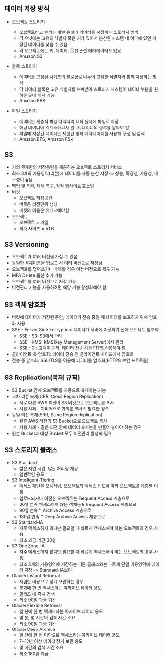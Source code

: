 ## 데이터 저장 방식
  * 오브젝트 스토리지
    * 오브젝트라고 불리는 개별 유닛에 데이터를 저장하는 스토리지 형식
    * 각 유닛에는 고유의 식별자 혹은 키가 있어서 분산된 시스템 내 어디에 있던 저장된 데이터를 찾을 수 있음
    * 각 오브젝트에는 키, 데이터, 옵션 관련 메타데이터가 있음
    * Amazon S3
  
  * 블록 스토리지
    * 데이터를 고정된 사이즈의 블로긍로 나누어 고유한 식별자와 함께 저장하는 방식
    * 각 데이터 블록은 고유 식별자를 부여받아 스토리지 시스템이 데이터 부분을 원하는 곳에 배치 가능
    * Amazon EBS
  
  * 파일 스토리지
    * 데이터는 계층적 파일 디렉터리 내의 폴더에 파일로 저장
    * 해당 데이터에 엑세스하고자 할 때, 데이터의 경로를 알아야 함
    * 파일에 저장된 데이터는 제한된 양의 메타데이터를 사용해 구성 및 검색
    * Amazon EFS, Amazon FSx

## S3
  * 거의 무제한의 저장용량을 제공하는 오브젝트 스토리지 서비스
  * 최소 3개의 가용영역(리전)에 데이터를 자동 분산 저장 -> 성능, 확장성, 가용성, 내구성이 높음
  * 백업 및 복원, 재해 복구, 정적 웹사이트 호스팅
  * 버킷
    * 오브젝트 저장공간
    * 버킷은 리전단위 생성
    * 버킷의 이름은 유니크해야함
  * 오브젝트
    * 오브젝트 = 파일
    * 최대 사이즈 = 5TB

## S3 Versioning
  * 오브젝트가 여러 버전을 가질 수 있음
  * 동일한 객체이름을 업로드 시 여러 버전으로 저장됨
  * 오브젝트를 덮어쓰거나 삭제할 경우 이전 버전으로 복구 가능
  * MFA Delete 옵션 추가 가능
  * 오브젝트를 여러 버전으로 저장 가능
  * 버전관리 기능을 사용하려면 해당 기능 활성화해야 함

## S3 객체 암호화
  * 버킷에 데이터가 저장된 동안, 데이터가 전송 중일 때 데이터를 보호하기 위해 암호화 사용
  * SSE - Server Side Encryption: 데이터가 서버에 저장되기 전에 오브젝트 암호화
    * SSE - S3: S3에서 관리
    * SSE - KMS: KMS(Key Management Server)에서 관리
    * SSE - C : 고객이 관리, 데이터 전송 시 HTTPS 사용해야 함
  * 클라이언트 측 암호화: 데이터 전송 전 클라이언트 사이드에서 암호화
  * 전송 중 암호화: SSL/TLS를 이용해 데이터를 암호화(HTTPS 보안 프로토콜)

## S3 Replication(복제 규칙)
  * S3 Bucket 간에 오브젝트를 자동으로 복제하는 기능
  * 교차 리전 복제(CRR, Cross Region Replication)
    * 서로 다른 AWS 리전의 S3 버킷으로 오브젝트를 복사
    * 사용 사례 - 지리적으로 가까운 엑세스 필요한 경우
  * 동일 리전 복제(SRR, Same Region Replication)
    * 같은 AWS 리전의 S3 Bucket으로 오브젝트 복사
    * 사용 사례 - 같은 리전 안에 데이터 복사본을 만들어 놓아야 하는 경우
  * 원본 Bucket과 대상 Bucket 모두 버전관리 활성화 필요

## S3 스토리지 클래스
 * S3 Standard
   * 짧은 지연 시간, 많은 처리량 제공
   * 일반적인 용도
 * S3 Intelligent-Tiering
   * 액세스 패턴을 모니터링, 오브젝트의 액세스 빈도에 따라 오브젝트를 계층별 이동
   * 업로드되거나 이전한 오브젝트는 Frequent Access 계층으로
   * 30일 연속 액세스하지 않은 객체는 Infrequent Access 계층으로
   * 90일 연속      ''          Archive Access 계층으로
   * 180일 연속     ''          Deep Archive Access 계층으로
 * S3 Standard-IA
   * 자주 액세스하지 않지만 필요할 때 빠르게 액세스해야 하는 오브젝트의 경우 사용
   * 최소 과금 기간 30일
 * S3 One Zone-IA
   * 자주 액세스하지 않지만 필요할 때 빠르게 액세스해야 하는 오브젝트의 경우 사용
   * 최소 3개의 가용영역에 저장하는 다른 클래스와는 다르게 단일 가용영역에 데이터 저장 -> Standard-IA보다 
 * Glacier Instant Retrieval
   * 저렴한 비용으로 장기 보관하는 경우
   * 분기에 한 번 엑세스하는 아카이브 데이터 용도
   * 밀리초 내 즉시 검색
   * 최소 90일 과금 기간
 * Glacier Flexible Retrieval
   * 일 년에 한 번 엑세스하는 아카이브 데이터 용도
   * 몇 분, 몇 시간의 검색 시간 소요
   * 최소 90일 과금 기간
 * Glacier Deep Archive
   * 일 년에 한 번 미만으로 엑세스하는 아카이브 데이터 용도
   * 7~10년 이상 데이터 장기 보관 용도
   * 몇 시간의 검색 시간 소요
   * 최소 180일 과금 
